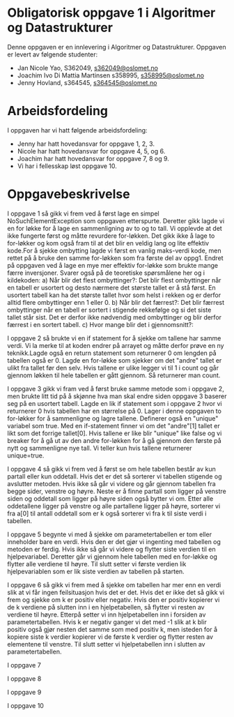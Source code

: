 # Obligatorisk oppgave 1 i Algoritmer og Datastrukturer

Denne oppgaven er en innlevering i Algoritmer og Datastrukturer. 
Oppgaven er levert av følgende studenter:
* Jan Nicole Yao, S362049, s362049@oslomet.no
* Joachim Ivo Di Mattia Martinsen s358995, s358995@oslomet.no
* Jenny Hovland, s364545, s364545@oslomet.no

# Arbeidsfordeling

I oppgaven har vi hatt følgende arbeidsfordeling:
* Jenny har hatt hovedansvar for oppgave 1, 2, 3.
* Nicole har hatt hovedansvar for oppgave 4, 5, og 6.
* Joachim har hatt hovedansvar for oppgave 7, 8 og 9. 
* Vi har i fellesskap løst oppgave 10. 

# Oppgavebeskrivelse

I oppgave 1 så gikk vi frem ved å først lage en simpel NoSuchElementException som oppgaven etterspurte.
Deretter gikk lagde vi en for løkke for å lage en sammenligning av to og to tall. Vi opplevde at det ikke fungerte først 
og måtte revurdere for-løkken. Det gikk ikke å lage to for-løkker og kom også fram til at det blir en veldig lang og 
lite effektiv kode.For å sjekke ombytting lagde vi først en vanlig maks-verdi kode, men rettet på å bruke den samme 
for-løkken som fra første del av oppg1. Endret på oppgaven ved å lage en mye mer effektiv for-løkke som brukte mange 
færre inversjoner. Svarer også på de teoretiske spørsmålene her og i kildekoden:
a) Når blir det flest ombyttinger?: Det blir flest ombyttinger når en tabell er usortert og desto nærmere det største 
tallet er å stå først. En usortert tabell kan ha det største tallet hvor som helst i rekken og er derfor alltid 
flere ombyttinger enn 1 eller 0.
b) Når blir det færrest?: Det blir færrest ombyttinger når en tabell er sortert i stigende rekkefølge og si det 
siste tallet står sist. Det er derfor ikke nødvendig med ombyttinger og blir derfor færrest i en sortert tabell.
c) Hvor mange blir det i gjennomsnitt?: 

I oppgave 2 så brukte vi en if statement for å sjekke om tallene har samme verdi. Vi la merke til at koden endrer på 
arrayet og måtte derfor prøve en ny teknikk.Lagde også en return statement som returnerer 0 om lengden på tabellen 
også er 0. Lagde en for-løkke som sjekker om det "andre" tallet er ulikt fra tallet før den selv. Hvis tallene er ulike 
legger vi til 1 i count og går gjennom løkken til hele tabellen er gått gjennom. Så returnerer man count.

I oppgave 3 gikk vi fram ved å først bruke samme metode som i oppgave 2, men brukte litt tid på å skjønne hva man 
skal endre siden oppgave 3 baserer seg på en usortert tabell. Lagde en lik if statement som i oppgave 2 hvor vi 
returnerer 0 hvis tabellen har en størrelse på 0. Lager i denne oppgaven to for-løkker for å sammenligne og lagre 
tallene. Definerer også en "unique" variabel som true. Med en if-statement finner vi om det "andre"[1] tallet er likt 
som det forrige tallet[0]. Hvis tallene er like blir "unique" like false og vi breaker for å gå ut av den andre 
for-løkken for å gå gjennom den første på nytt og sammenligne nye tall. Vi teller kun hvis tallene returnerer 
unique=true.

I oppgave 4 så gikk vi frem ved å først se om hele tabellen består av kun partall eller kun oddetall. Hvis det
er det så sorterer vi tabellen stigende og avslutter metoden. Hvis ikke så går vi videre og går gjennom tabellen
fra begge sider, venstre og høyre. Neste er å finne partall som ligger på venstre siden og oddetall som ligger
på høyre siden også bytter vi om. Etter alle oddetallene ligger på venstre og alle partallene ligger på høyre,
sorterer vi fra a[0] til antall oddetall som er k også sorterer vi fra k til siste verdi i tabellen.

I oppgave 5 begynte vi med å sjekke om parametertabellen er tom eller inneholder bare en verdi. Hvis den er det
gjør vi ingenting med tabellen og metoden er ferdig. Hvis ikke så går vi videre og flytter siste verdien til en
hjelpevariabel. Deretter går vi gjennom hele tabellen med en for-løkke og flytter alle verdiene til høyre.
Til slutt setter vi første verdien lik hjelpevariablen som er lik siste verdien av tabellen på starten.

I oppgave 6 så gikk vi frem med å sjekke om tabellen har mer enn en verdi slik at vi får ingen feilsituasjon hvis
det er det. Hvis det er ikke det så gikk vi frem og sjekke om k er positiv eller negativ. Hvis den er positiv 
kopierer vi de k verdiene på slutten inn i en hjelpetabellen, så flytter vi resten av verdiene til høyre. Etterpå
setter vi inn hjelpetabellen inn i forsiden av parametertabellen. Hvis k er negativ ganger vi det med -1 slik at
k blir positiv også gjør nesten det samme som med positiv k, men isteden for å kopiere siste k verdier kopierer vi
de første k verdier og flytter resten av elementene til venstre. Til slutt setter vi hjelpetabellen inn i slutten
av parametertabellen.

I oppgave 7

I oppgave 8

I oppgave 9

I oppgave 10